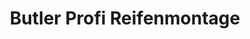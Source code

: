 ---
title: "Butler Profi Reifenmontage"
url: /muggensturm/butler-profi-reifenmontage/
shop: Reifen
---